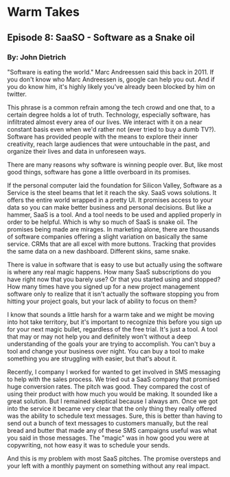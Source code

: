 # Warm Takes

## Episode 8: SaaSO - Software as a Snake oil

### By: John Dietrich

"Software is eating the world." Marc Andreessen said this back in 2011. If you don't know who Marc Andreessen is, google can help you out. And if you do know him, it's highly likely you've already been blocked by him on twitter.

This phrase is a common refrain among the tech crowd and one that, to a certain degree holds a lot of truth. Technology, especially software, has infiltrated almost every area of our lives. We interact with it on a near constant basis even when we'd rather not (ever tried to buy a dumb TV?). Software has provided people with the means to explore their inner creativity, reach large audiences that were untouchable in the past, and organize their lives and data in unforeseen ways.

There are many reasons why software is winning people over. But, like most good things, software has gone a little overboard in its promises.

If the personal computer laid the foundation for Silicon Valley, Software as a Service is the steel beams that let it reach the sky. SaaS vows solutions. It offers the entire world wrapped in a pretty UI. It promises access to your data so you can make better business and personal decisions. But like a hammer, SaaS is a tool. And a tool needs to be used and applied properly in order to be helpful. Which is why so much of SaaS is snake oil. The promises being made are mirages. In marketing alone, there are thousands of software companies offering a slight variation on basically the same service. CRMs that are all excel with more buttons. Tracking that provides the same data on a new dashboard. Different skins, same snake.

There is value in software that is easy to use but actually using the software is where any real magic happens. How many SaaS subscriptions do you have right now that you barely use? Or that you started using and stopped? How many times have you signed up for a new project management software only to realize that it isn't actually the software stopping you from hitting your project goals, but your lack of ability to focus on them?

I know that sounds a little harsh for a warm take and we might be moving into hot take territory, but it's important to recognize this before you sign up for your next magic bullet, regardless of the free trial. It's just a tool. A tool that may or may not help you and definitely won't without a deep understanding of the goals your are trying to accomplish. You can't buy a tool and change your business over night. You can buy a tool to make something you are struggling with easier, but that's about it.

Recently, I company I worked for wanted to get involved in SMS messaging to help with the sales process. We tried out a SaaS company that promised huge conversion rates. The pitch was good. They compared the cost of using their product with how much you would be making. It sounded like a great solution. But I remained skeptical because I always am. Once we got into the service it became very clear that the only thing they really offered was the ability to schedule text messages. Sure, this is better than having to send out a bunch of text messages to customers manually, but the real bread and butter that made any of these SMS campaigns useful was what you said in those messages. The "magic" was in how good you were at copywriting, not how easy it was to schedule your sends.

And this is my problem with most SaaS pitches. The promise oversteps and your left with a monthly payment on something without any real impact.